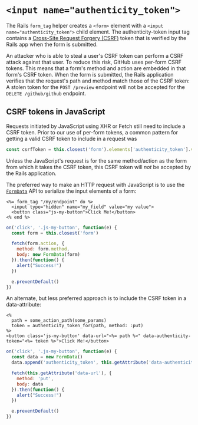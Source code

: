 # `<input name="authenticity_token">`

The Rails `form_tag` helper creates a `<form>` element with a `<input name="authenticity_token">` child element. The authenticity-token input tag contains a [Cross-Site Request Forgery (CSRF)](https://www.owasp.org/index.php/Cross-Site_Request_Forgery_%28CSRF%29) token that is verified by the Rails app when the form is submitted.

An attacker who is able to steal a user's CSRF token can perform a CSRF attack against that user. To reduce this risk, GitHub uses per-form CSRF tokens. This means that a form's method and action are embedded in that form's CSRF token. When the form is submitted, the Rails application verifies that the request's path and method match those of the CSRF token: A stolen token for the `POST /preview` endpoint will not be accepted for the `DELETE /github/github` endpoint.

## CSRF tokens in JavaScript

Requests initiated by JavaScript using XHR or Fetch still need to include a CSRF token. Prior to our use of per-form tokens, a common pattern for getting a valid CSRF token to include in a request was

``` js
const csrfToken = this.closest('form').elements['authenticity_token'].value
```

Unless the JavaScript's request is for the same method/action as the form from which it takes the CSRF token, this CSRF token will *not* be accepted by the Rails application.

The preferred way to make an HTTP request with JavaScript is to use the [`FormData`](https://developer.mozilla.org/en-US/docs/Web/API/FormData) API to serialize the input elements of a form:

``` erb
<%= form_tag "/my/endpoint" do %>
  <input type="hidden" name="my_field" value="my value">
  <button class="js-my-button">Click Me!</button>
<% end %>
```

``` js
on('click', '.js-my-button', function(e) {
  const form = this.closest('form')

  fetch(form.action, {
    method: form.method,
    body: new FormData(form)
  }).then(function() {
    alert("Success!")
  })

  e.preventDefault()
})
```

An alternate, but less preferred approach is to include the CSRF token in a data-attribute:

``` erb
<%
  path = some_action_path(some_params)
  token = authenticity_token_for(path, method: :put)
%>
<button class='js-my-button' data-url="<%= path %>" data-authenticity-token="<%= token %>">Click Me!</button>
```

``` js
on('click', '.js-my-button', function(e) {
  const data = new FormData()
  data.append('authenticity_token', this.getAttribute('data-authenticity-token'))

  fetch(this.getAttribute('data-url'), {
    method: 'put',
    body: data
  }).then(function() {
    alert("Success!")
  })

  e.preventDefault()
})
```
